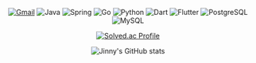 <div align="center">
  
  
<a href="mailto:becooq81@gmail.com">![Gmail](https://img.shields.io/badge/Gmail-D14836?style=for-the-badge&logo=gmail&logoColor=white)</a>
![Java](https://img.shields.io/badge/Java-ED8B00?style=for-the-badge&logo=openjdk&logoColor=white)
![Spring](https://img.shields.io/badge/Spring-6DB33F?style=for-the-badge&logo=spring&logoColor=white)
![Go](https://img.shields.io/badge/Go-00ADD8?style=for-the-badge&logo=go&logoColor=white)
![Python](https://img.shields.io/badge/Python-3776AB?style=for-the-badge&logo=python&logoColor=white)
![Dart](https://img.shields.io/badge/Dart-0175C2?style=for-the-badge&logo=dart&logoColor=white)
![Flutter](https://img.shields.io/badge/Flutter-02569B?style=for-the-badge&logo=flutter&logoColor=white)
![PostgreSQL](https://img.shields.io/badge/PostgreSQL-316192?style=for-the-badge&logo=postgresql&logoColor=white)
![MySQL](https://img.shields.io/badge/MySQL-00000F?style=for-the-badge&logo=mysql&logoColor=white)



  
[![Solved.ac Profile](http://mazassumnida.wtf/api/v2/generate_badge?boj=becooq81)](https://solved.ac/becooq81/)

![Jinny's GitHub stats](https://github-readme-stats.vercel.app/api?username=becooq81&show_icons=true&theme=radical) 
<!--[![Solved.ac Profile](http://mazassumnida.wtf/api/v2/generate_badge?boj=becooq81)](https://solved.ac/becooq81/)-->

</div>

